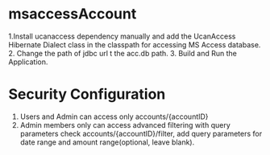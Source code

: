 # msaccessAccount

1.Install ucanaccess dependency manually and add the UcanAccess Hibernate Dialect class in the classpath for accessing MS Access database.
2. Change the path of jdbc url t the acc.db path.
3. Build and Run the Application.

# Security Configuration
1. Users and Admin can access only accounts/{accountID}
2. Admin members only can access advanced filtering with query parameters check accounts/{accountID}/filter, add query parameters for date range and amount range(optional, leave blank).
